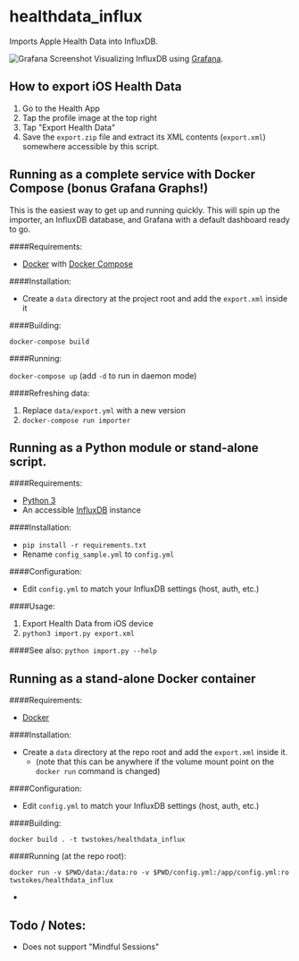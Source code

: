 # healthdata_influx
Imports Apple Health Data into InfluxDB.

![Grafana Screenshot](https://www.tannr.com/wp-content/uploads/2017/03/grafana.png "Grafana Screenshot")
Visualizing InfluxDB using [Grafana](https://grafana.com/).

## How to export iOS Health Data
1. Go to the Health App
2. Tap the profile image at the top right
3. Tap "Export Health Data"
4. Save the `export.zip` file and extract its XML contents (`export.xml`) somewhere accessible by this script.

## Running as a complete service with Docker Compose (bonus Grafana Graphs!)

This is the easiest way to get up and running quickly. This will spin up the importer, an InfluxDB database, and Grafana with a default dashboard ready to go.

####Requirements:

* [Docker](https://www.docker.com/) with [Docker Compose](https://docs.docker.com/compose/)

####Installation:

* Create a `data` directory at the project root and add the `export.xml` inside it

####Building:

`docker-compose build`

####Running:

`docker-compose up` (add `-d` to run in daemon mode)

####Refreshing data:

1. Replace `data/export.yml` with a new version
2. `docker-compose run importer`

## Running as a Python module or stand-alone script.

####Requirements:
	
* [Python 3](https://www.python.org/)
* An accessible [InfluxDB](https://www.influxdata.com/) instance

####Installation:

* `pip install -r requirements.txt`
* Rename `config_sample.yml` to `config.yml`

####Configuration:

* Edit `config.yml` to match your InfluxDB settings (host, auth, etc.)

####Usage:

1. Export Health Data from iOS device
2. `python3 import.py export.xml`


####See also:
`python import.py --help`

## Running as a stand-alone Docker container

####Requirements:

* [Docker](https://www.docker.com/)

####Installation:

* Create a `data` directory at the repo root and add the `export.xml` inside it.
 	* (note that this can be anywhere if the volume mount point on the `docker run` command is changed)

####Configuration:

* Edit `config.yml` to match your InfluxDB settings (host, auth, etc.)

####Building:

`docker build . -t twstokes/healthdata_influx`

####Running (at the repo root):

`docker run -v $PWD/data:/data:ro -v $PWD/config.yml:/app/config.yml:ro twstokes/healthdata_influx`

-

## Todo / Notes:
* Does not support "Mindful Sessions"
